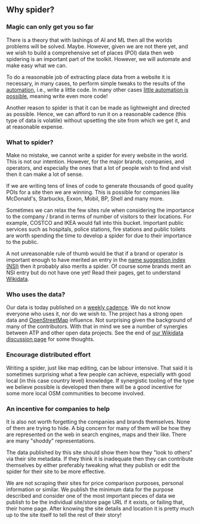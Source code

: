 
## Why spider?

### Magic can only get you so far

There is a theory that with lashings of AI and ML then all the worlds problems
will be solved. Maybe. However, given we are not there yet, and we wish to build
a comprehensive set of places (POI) data then web spidering is an important part
of the toolkit. However, we will automate and make easy what we can.

To do a reasonable job of extracting place data from a website it is
necessary, in many cases, to perform simple tweaks to the results of the
[automation](./STRUCTURED_DATA.md), i.e., write a little code.
In many other cases
[little automation is possible](./HARD_WORK_SPIDER.md), meaning write even more code!

Another reason to spider is that it can be made as lightweight and directed
as possible. Hence, we can afford to run it on a reasonable cadence (this type
of data is volatile) without upsetting the site from which we get it,
and at reasonable expense.

### What to spider?

Make no mistake, we cannot write a spider for every website in the world. This
is not our intention. However, for the major brands, companies, and
operators, and especially the ones that a lot of people wish to find
and visit then it can make a lot of sense.

If we are writing tens of lines of code to generate thousands of good quality
POIs for a site then we are winning. This is possible for companies like
McDonald's, Starbucks, Exxon, Mobil, BP, Shell and many more.

Sometimes we can relax the few sites rule when considering the importance
to the company / brand in terms of number of visitors to their locations.
For example, COSTCO and IKEA would fall into this bucket. Important
public services such as hospitals, police stations, fire stations
and public toilets are worth spending the time to develop a spider
for due to their importance to the public.

A not unreasonable rule of thumb would be that if a brand or
operator  is important enough to have merited an entry in the
[name suggestion index (NSI)](https://nsi.guide/?t=brands)
then it probably also merits a spider. Of course some
brands merit an NSI entry but do not have one yet! Read their pages,
get to understand [Wikidata](./WIKIDATA.md).

### Who uses the data?

Our data is today published on a [weekly cadence](./WEEKLY_RUN.md).
We do not know everyone who uses it, nor do we wish to.
The project has a strong open data and
[OpenStreetMap](https://www.openstreetmap.org/)
influence. Not surprising given the background of many of the contributors.
With that in mind we see a number of synergies between ATP and other
open data projects. See the end of
[our Wikidata discussion page](./WIKIDATA.md) for some thoughts.

### Encourage distributed effort

Writing a spider, just like map editing, can be labour intensive.
That said it is sometimes surprising what a few people can achieve,
especially with good local (in this case country level) knowledge.
If synergistic tooling of the type we believe possible is developed
then there will be a good incentive for some more local OSM
communities to become involved.

### An incentive for companies to help

It is also not worth forgetting the companies and brands themselves. None of
them are trying to hide. A big concern for many of them will be
how they are represented on the web in search engines, maps and
their like. There are many "shoddy" representations.

The data published by this site should show them how they "look to others"
via their site metadata. If they think it is inadequate then they
can contribute themselves by either preferably tweaking what they publish
or edit the spider for their site to be more effective.

We are not scraping their sites for price comparison purposes,
personal information or similar. We publish the minimum data for the purpose
described and consider one of the most important pieces of data
we publish to be the individual site/store page URL if it exists,
or failing that, their home page.
After knowing the site details and location it is pretty
much up to the site itself to tell the rest of their story!
